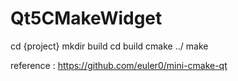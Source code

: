 # Qt5CMakeWidget

cd {project}
mkdir build
cd build
cmake ../
make

reference : https://github.com/euler0/mini-cmake-qt
